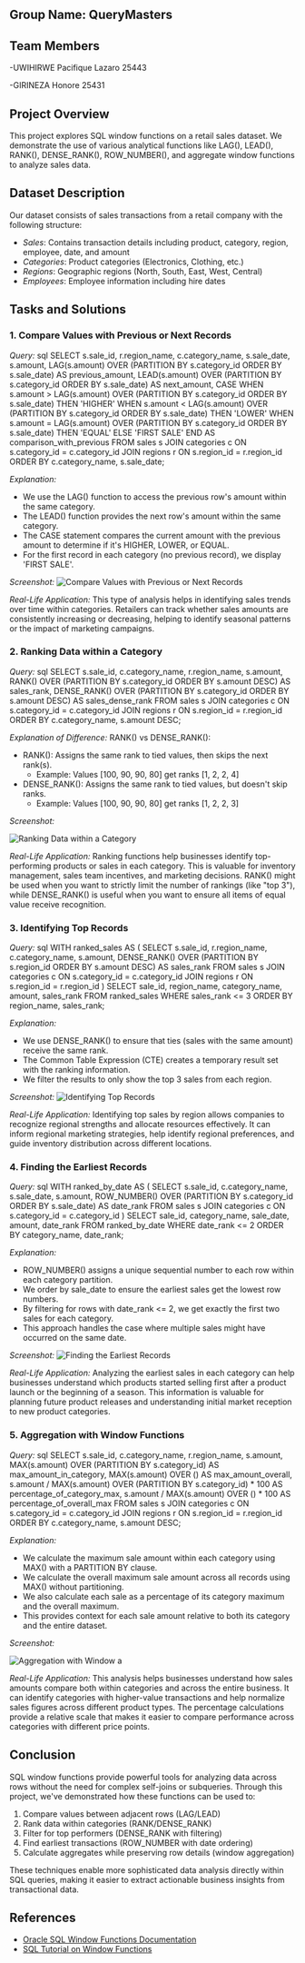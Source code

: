 ## Group Name: QueryMasters

## Team Members
-UWIHIRWE Pacifique Lazaro 25443

-GIRINEZA Honore 25431

## Project Overview
This project explores SQL window functions on a retail sales dataset. We demonstrate the use of various analytical functions like LAG(), LEAD(), RANK(), DENSE_RANK(), ROW_NUMBER(), and aggregate window functions to analyze sales data.

## Dataset Description
Our dataset consists of sales transactions from a retail company with the following structure:

- *Sales*: Contains transaction details including product, category, region, employee, date, and amount
- *Categories*: Product categories (Electronics, Clothing, etc.)
- *Regions*: Geographic regions (North, South, East, West, Central)
- *Employees*: Employee information including hire dates

## Tasks and Solutions

### 1. Compare Values with Previous or Next Records

*Query:*
sql
SELECT 
    s.sale_id,
    r.region_name,
    c.category_name,
    s.sale_date,
    s.amount,
    LAG(s.amount) OVER (PARTITION BY s.category_id ORDER BY s.sale_date) AS previous_amount,
    LEAD(s.amount) OVER (PARTITION BY s.category_id ORDER BY s.sale_date) AS next_amount,
    CASE 
        WHEN s.amount > LAG(s.amount) OVER (PARTITION BY s.category_id ORDER BY s.sale_date) THEN 'HIGHER'
        WHEN s.amount < LAG(s.amount) OVER (PARTITION BY s.category_id ORDER BY s.sale_date) THEN 'LOWER'
        WHEN s.amount = LAG(s.amount) OVER (PARTITION BY s.category_id ORDER BY s.sale_date) THEN 'EQUAL'
        ELSE 'FIRST SALE'
    END AS comparison_with_previous
FROM 
    sales s
JOIN 
    categories c ON s.category_id = c.category_id
JOIN 
    regions r ON s.region_id = r.region_id
ORDER BY 
    c.category_name, 
    s.sale_date;


*Explanation:*
- We use the LAG() function to access the previous row's amount within the same category.
- The LEAD() function provides the next row's amount within the same category.
- The CASE statement compares the current amount with the previous amount to determine if it's HIGHER, LOWER, or EQUAL.
- For the first record in each category (no previous record), we display 'FIRST SALE'.

*Screenshot:*
![Compare Values with Previous or Next Records](https://github.com/user-attachments/assets/011c4850-2b31-4f14-aa5a-33643664c59e)


*Real-Life Application:*
This type of analysis helps in identifying sales trends over time within categories. Retailers can track whether sales amounts are consistently increasing or decreasing, helping to identify seasonal patterns or the impact of marketing campaigns.

### 2. Ranking Data within a Category

*Query:*
sql
SELECT 
    s.sale_id,
    c.category_name,
    r.region_name,
    s.amount,
    RANK() OVER (PARTITION BY s.category_id ORDER BY s.amount DESC) AS sales_rank,
    DENSE_RANK() OVER (PARTITION BY s.category_id ORDER BY s.amount DESC) AS sales_dense_rank
FROM 
    sales s
JOIN 
    categories c ON s.category_id = c.category_id
JOIN 
    regions r ON s.region_id = r.region_id
ORDER BY 
    c.category_name, 
    s.amount DESC;


*Explanation of Difference:*
RANK() vs DENSE_RANK():
- RANK(): Assigns the same rank to tied values, then skips the next rank(s).
  - Example: Values [100, 90, 90, 80] get ranks [1, 2, 2, 4]
- DENSE_RANK(): Assigns the same rank to tied values, but doesn't skip ranks.
  - Example: Values [100, 90, 90, 80] get ranks [1, 2, 2, 3]

*Screenshot:*

![Ranking Data within a Category](https://github.com/user-attachments/assets/4efcd5c4-0de2-4476-ad8e-c8998acd7a5c)

*Real-Life Application:*
Ranking functions help businesses identify top-performing products or sales in each category. This is valuable for inventory management, sales team incentives, and marketing decisions. RANK() might be used when you want to strictly limit the number of rankings (like "top 3"), while DENSE_RANK() is useful when you want to ensure all items of equal value receive recognition.

### 3. Identifying Top Records

*Query:*
sql
WITH ranked_sales AS (
    SELECT 
        s.sale_id,
        r.region_name,
        c.category_name,
        s.amount,
        DENSE_RANK() OVER (PARTITION BY s.region_id ORDER BY s.amount DESC) AS sales_rank
    FROM 
        sales s
    JOIN 
        categories c ON s.category_id = c.category_id
    JOIN 
        regions r ON s.region_id = r.region_id
)
SELECT 
    sale_id,
    region_name,
    category_name,
    amount,
    sales_rank
FROM 
    ranked_sales
WHERE 
    sales_rank <= 3
ORDER BY 
    region_name, 
    sales_rank;


*Explanation:*
- We use DENSE_RANK() to ensure that ties (sales with the same amount) receive the same rank.
- The Common Table Expression (CTE) creates a temporary result set with the ranking information.
- We filter the results to only show the top 3 sales from each region.

*Screenshot:*
![Identifying Top Records](https://github.com/user-attachments/assets/32ff46a0-c1bf-4bae-a939-56456b61ad65)

*Real-Life Application:*
Identifying top sales by region allows companies to recognize regional strengths and allocate resources effectively. It can inform regional marketing strategies, help identify regional preferences, and guide inventory distribution across different locations.

### 4. Finding the Earliest Records

*Query:*
sql
WITH ranked_by_date AS (
    SELECT 
        s.sale_id,
        c.category_name,
        s.sale_date,
        s.amount,
        ROW_NUMBER() OVER (PARTITION BY s.category_id ORDER BY s.sale_date) AS date_rank
    FROM 
        sales s
    JOIN 
        categories c ON s.category_id = c.category_id
)
SELECT 
    sale_id,
    category_name,
    sale_date,
    amount,
    date_rank
FROM 
    ranked_by_date
WHERE 
    date_rank <= 2
ORDER BY 
    category_name, 
    date_rank;


*Explanation:*
- ROW_NUMBER() assigns a unique sequential number to each row within each category partition.
- We order by sale_date to ensure the earliest sales get the lowest row numbers.
- By filtering for rows with date_rank <= 2, we get exactly the first two sales for each category.
- This approach handles the case where multiple sales might have occurred on the same date.

*Screenshot:*
![Finding the Earliest Records](https://github.com/user-attachments/assets/5e35bc48-3877-43c9-a7eb-71b93674a1ff)

*Real-Life Application:*
Analyzing the earliest sales in each category can help businesses understand which products started selling first after a product launch or the beginning of a season. This information is valuable for planning future product releases and understanding initial market reception to new product categories.

### 5. Aggregation with Window Functions

*Query:*
sql
SELECT 
    s.sale_id,
    c.category_name,
    r.region_name,
    s.amount,
    MAX(s.amount) OVER (PARTITION BY s.category_id) AS max_amount_in_category,
    MAX(s.amount) OVER () AS max_amount_overall,
    s.amount / MAX(s.amount) OVER (PARTITION BY s.category_id) * 100 AS percentage_of_category_max,
    s.amount / MAX(s.amount) OVER () * 100 AS percentage_of_overall_max
FROM 
    sales s
JOIN 
    categories c ON s.category_id = c.category_id
JOIN 
    regions r ON s.region_id = r.region_id
ORDER BY 
    c.category_name, 
    s.amount DESC;


*Explanation:*
- We calculate the maximum sale amount within each category using MAX() with a PARTITION BY clause.
- We calculate the overall maximum sale amount across all records using MAX() without partitioning.
- We also calculate each sale as a percentage of its category maximum and the overall maximum.
- This provides context for each sale amount relative to both its category and the entire dataset.

*Screenshot:*

![Aggregation with Window  a](https://github.com/user-attachments/assets/f07f289f-d6e1-4151-8262-7af3a62858fa)

*Real-Life Application:*
This analysis helps businesses understand how sales amounts compare both within categories and across the entire business. It can identify categories with higher-value transactions and help normalize sales figures across different product types. The percentage calculations provide a relative scale that makes it easier to compare performance across categories with different price points.

## Conclusion

SQL window functions provide powerful tools for analyzing data across rows without the need for complex self-joins or subqueries. Through this project, we've demonstrated how these functions can be used to:

1. Compare values between adjacent rows (LAG/LEAD)
2. Rank data within categories (RANK/DENSE_RANK)
3. Filter for top performers (DENSE_RANK with filtering)
4. Find earliest transactions (ROW_NUMBER with date ordering)
5. Calculate aggregates while preserving row details (window aggregation)

These techniques enable more sophisticated data analysis directly within SQL queries, making it easier to extract actionable business insights from transactional data.

## References

- [Oracle SQL Window Functions Documentation](https://docs.oracle.com/en/database/oracle/oracle-database/19/sqlrf/Analytic-Functions.html)
- [SQL Tutorial on Window Functions](https://www.youtube.com/watch?v=H6OTMoXjNiM)

  




